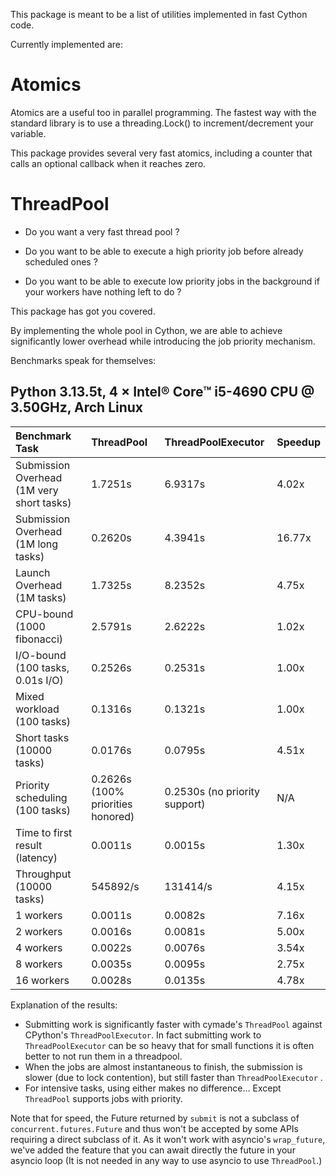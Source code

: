 This package is meant to be a list of utilities implemented in fast Cython code.

Currently implemented are:

# Atomics

Atomics are a useful too in parallel programming. The fastest way with the
standard library is to use a threading.Lock() to increment/decrement your variable.

This package provides several very fast atomics, including a counter that
calls an optional callback when it reaches zero.


# ThreadPool

- Do you want a very fast thread pool ?

- Do you want to be able to execute a high priority job before already scheduled ones ?

- Do you want to be able to execute low priority jobs in the background if your workers
    have nothing left to do ?

This package has got you covered.

By implementing the whole pool in Cython, we are able to achieve significantly lower overhead
while introducing the job priority mechanism.

Benchmarks speak for themselves:

## Python 3.13.5t, 4 × Intel® Core™ i5-4690 CPU @ 3.50GHz, Arch Linux
| Benchmark Task                            | ThreadPool                        | ThreadPoolExecutor            | Speedup   |
|:------------------------------------------|:----------------------------------|:------------------------------|:----------|
| Submission Overhead (1M very short tasks) | 1.7251s                           | 6.9317s                       | 4.02x     |
| Submission Overhead (1M long tasks)       | 0.2620s                           | 4.3941s                       | 16.77x    |
| Launch Overhead (1M tasks)                | 1.7325s                           | 8.2352s                       | 4.75x     |
| CPU-bound (1000 fibonacci)                | 2.5791s                           | 2.6222s                       | 1.02x     |
| I/O-bound (100 tasks, 0.01s I/O)          | 0.2526s                           | 0.2531s                       | 1.00x     |
| Mixed workload (100 tasks)                | 0.1316s                           | 0.1321s                       | 1.00x     |
| Short tasks (10000 tasks)                 | 0.0176s                           | 0.0795s                       | 4.51x     |
| Priority scheduling (100 tasks)           | 0.2626s (100% priorities honored) | 0.2530s (no priority support) | N/A       |
| Time to first result (latency)            | 0.0011s                           | 0.0015s                       | 1.30x     |
| Throughput (10000 tasks)                  | 545892/s                          | 131414/s                      | 4.15x     |
| 1 workers                                 | 0.0011s                           | 0.0082s                       | 7.16x     |
| 2 workers                                 | 0.0016s                           | 0.0081s                       | 5.00x     |
| 4 workers                                 | 0.0022s                           | 0.0076s                       | 3.54x     |
| 8 workers                                 | 0.0035s                           | 0.0095s                       | 2.75x     |
| 16 workers                                | 0.0028s                           | 0.0135s                       | 4.78x     |


Explanation of the results:
- Submitting work is significantly faster with cymade's `ThreadPool` against CPython's `ThreadPoolExecutor`. In fact submitting work to `ThreadPoolExecutor` can be so heavy that for small functions it is often better to not run them in a threadpool.
- When the jobs are almost instantaneous to finish, the submission is slower (due to lock contention), but still faster than `ThreadPoolExecutor` .
- For intensive tasks, using either makes no difference... Except `ThreadPool` supports jobs with priority.

Note that for speed, the Future returned by `submit` is not a subclass of `concurrent.futures.Future` and thus won't be accepted by some APIs requiring a direct subclass of it. As it won't work with asyncio's `wrap_future`, we've added the feature that you can await directly the future in your asyncio loop (It is not needed in any way to use asyncio to use `ThreadPool`.)